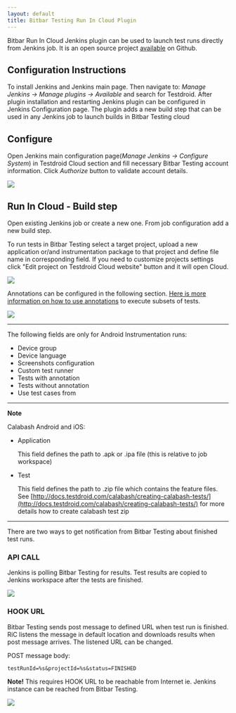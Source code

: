 ```yaml
---
layout: default
title: Bitbar Testing Run In Cloud Plugin
---
```



Bitbar Run In Cloud Jenkins plugin can be used to launch test runs directly from Jenkins job. It is an open source project [available](https://github.com/jenkinsci/testdroid-run-in-cloud-plugin) on Github.


## Configuration Instructions

To install Jenkins and Jenkins main page. Then navigate to: *Manage Jenkins -> Manage plugins -> Available* and search for Testdroid. After plugin installation and
restarting Jenkins plugin can be configured in Jenkins Configuration page. The plugin adds a new build step that can be used in any Jenkins job to launch builds in Bitbar Testing cloud

## Configure

Open Jenkins main configuration page(*Manage Jenkins -> Configure System*)
in Testdroid Cloud section and fill necessary Bitbar Testing account information. Click *Authorize* button to validate account details.

![]({{site.github.url}}/assets/testdroid-cloud-integration/ric-main-config.png)


## Run In Cloud - Build step

Open existing Jenkins job or create a new one. From job
configuration add a new build step. 

To run tests in Bitbar Testing select a target project, upload a new application
or/and instrumentation package to that project and define file name
in corresponding field. If you need to customize projects settings click "Edit project on Testdroid Cloud website" button and it will open Cloud.

![]({{site.github.url}}/assets/testdroid-cloud-integration/ric-build-step.png)

Annotations can be configured in the following section. [Here is more
information on how to use annotations](using-annotations) to execute subsets of tests.


![]({{site.github.url}}/assets/testdroid-cloud-integration/ric-build-step-2.png)

___

The following fields are only for Android Instrumentation runs:

+ Device group        
+ Device language     
+ Screenshots configuration   
+ Custom test runner  
+ Tests with annotation   
+ Tests without annotation    
+ Use test cases from

___

**Note** 

Calabash Android and iOS:

+ Application  
   
   This field defines the path to .apk or .ipa file (this is relative to job workspace)
   
+ Test 
   
  This field defines the path to .zip file which contains the feature files. 
  See [http://docs.testdroid.com/calabash/creating-calabash-tests/](http://docs.testdroid.com/calabash/creating-calabash-tests/) for more details how to create calabash test zip

___


There are two ways to get notification from Bitbar Testing about finished test runs.
 
### API CALL

Jenkins is polling Bitbar Testing for results. Test results are copied to Jenkins workspace after the tests are finished.

![]({{site.github.url}}/assets/testdroid-cloud-integration/ric-api-call.png)

### HOOK URL

Bitbar Testing sends post message to defined URL when test run is finished. RiC listens the message in default location and downloads results when post message arrives. The listened URL can be changed.

POST message body:

    testRunId=%s&projectId=%s&status=FINISHED

**Note!** This requires HOOK URL to be reachable from Internet ie. Jenkins instance can be reached from Bitbar Testing.

![]({{site.github.url}}/assets/testdroid-cloud-integration/ric-hook-url.png)

